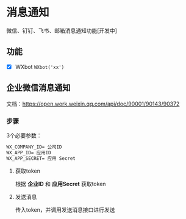 # 消息通知

微信、钉钉、飞书、邮箱消息通知功能[开发中]

## 功能

- [x] WXbot  `WXbot('xx')`

## 企业微信消息通知

文档：<https://open.work.weixin.qq.com/api/doc/90001/90143/90372>

### 步骤

3个必要参数：

```txt
WX_COMPANY_ID= 公司ID
WX_APP_ID= 应用ID
WX_APP_SECRET= 应用 Secret
```

1. 获取token

    根据 **企业ID** 和 **应用Secret** 获取token

2. 发送消息

    传入token，并调用发送消息接口进行发送
